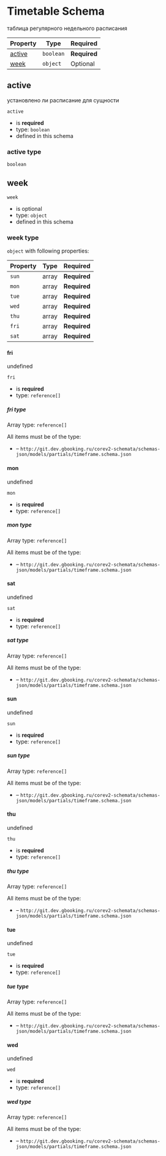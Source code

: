 
# Timetable Schema

таблица регулярного недельного расписания




| Property | Type | Required |
|----------|------|----------|
| [active](#active) | `boolean` | **Required** | Timetable (this schema) |
| [week](#week) | `object` | Optional | Timetable (this schema) |

## active

установлено ли расписание для сущности

`active`
* is **required**
* type: `boolean`
* defined in this schema

### active type


`boolean`





## week


`week`
* is optional
* type: `object`
* defined in this schema

### week type


`object` with following properties:


| Property | Type | Required |
|----------|------|----------|
| `sun`| array | **Required** |
| `mon`| array | **Required** |
| `tue`| array | **Required** |
| `wed`| array | **Required** |
| `thu`| array | **Required** |
| `fri`| array | **Required** |
| `sat`| array | **Required** |



#### fri

undefined

`fri`
* is **required**
* type: `reference[]`


##### fri type


Array type: `reference[]`

All items must be of the type:

* []() – `http://git.dev.gbooking.ru/corev2-schemata/schemas-json/models/partials/timeframe.schema.json`










#### mon

undefined

`mon`
* is **required**
* type: `reference[]`


##### mon type


Array type: `reference[]`

All items must be of the type:

* []() – `http://git.dev.gbooking.ru/corev2-schemata/schemas-json/models/partials/timeframe.schema.json`










#### sat

undefined

`sat`
* is **required**
* type: `reference[]`


##### sat type


Array type: `reference[]`

All items must be of the type:

* []() – `http://git.dev.gbooking.ru/corev2-schemata/schemas-json/models/partials/timeframe.schema.json`










#### sun

undefined

`sun`
* is **required**
* type: `reference[]`


##### sun type


Array type: `reference[]`

All items must be of the type:

* []() – `http://git.dev.gbooking.ru/corev2-schemata/schemas-json/models/partials/timeframe.schema.json`










#### thu

undefined

`thu`
* is **required**
* type: `reference[]`


##### thu type


Array type: `reference[]`

All items must be of the type:

* []() – `http://git.dev.gbooking.ru/corev2-schemata/schemas-json/models/partials/timeframe.schema.json`










#### tue

undefined

`tue`
* is **required**
* type: `reference[]`


##### tue type


Array type: `reference[]`

All items must be of the type:

* []() – `http://git.dev.gbooking.ru/corev2-schemata/schemas-json/models/partials/timeframe.schema.json`










#### wed

undefined

`wed`
* is **required**
* type: `reference[]`


##### wed type


Array type: `reference[]`

All items must be of the type:

* []() – `http://git.dev.gbooking.ru/corev2-schemata/schemas-json/models/partials/timeframe.schema.json`












